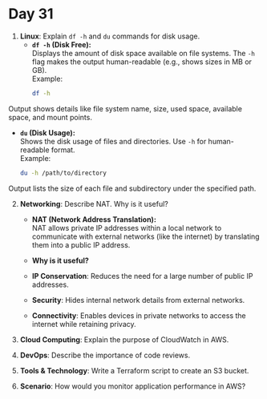# Day 31

1. **Linux**: Explain `df -h` and `du` commands for disk usage.
   - **`df -h` (Disk Free):**  
  Displays the amount of disk space available on file systems. The `-h` flag makes the output human-readable (e.g., shows sizes in MB or GB).  
    Example:  
     ```bash
     df -h
     ```
  Output shows details like file system name, size, used space, available space, and mount points.

   - **`du` (Disk Usage):**  
  Shows the disk usage of files and directories. Use `-h` for human-readable format.  
  Example:  
     ```bash
     du -h /path/to/directory
     ```
  Output lists the size of each file and subdirectory under the specified path.

 
2. **Networking**: Describe NAT. Why is it useful?
   - **NAT (Network Address Translation):**  
  NAT allows private IP addresses within a local network to communicate with external networks (like the internet) by translating them into a public IP address.

   - **Why is it useful?**
    - **IP Conservation**: Reduces the need for a large number of public IP addresses.
    - **Security**: Hides internal network details from external networks.
    - **Connectivity**: Enables devices in private networks to access the internet while retaining privacy.

 
3. **Cloud Computing**: Explain the purpose of CloudWatch in AWS.
   
4. **DevOps**: Describe the importance of code reviews.
   
5. **Tools & Technology**: Write a Terraform script to create an S3 bucket.
   
6. **Scenario**: How would you monitor application performance in AWS?
   

